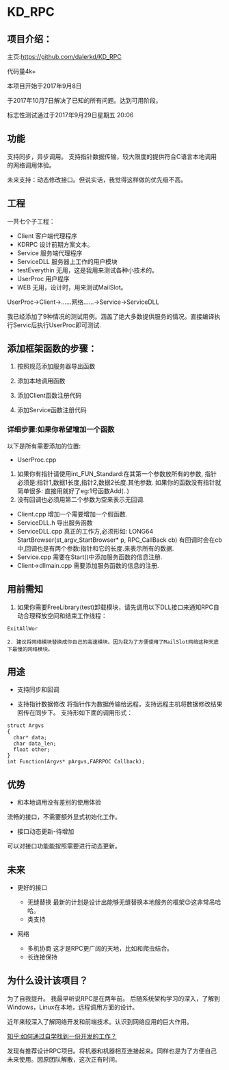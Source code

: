 # KD_RPC



## 项目介绍：
主页:https://github.com/dalerkd/KD_RPC

代码量4k+

本项目开始于2017年9月8日

于2017年10月7日解决了已知的所有问题。达到可用阶段。

标志性测试通过于2017年9月29日星期五 20:06


## 功能
支持同步，异步调用。
支持指针数据传输，较大限度的提供符合C语言本地调用的网络调用体验。

未来支持：动态修改接口。但说实话，我觉得这样做的优先级不高。



## 工程
一共七个子工程：
- Client
客户端代理程序
- KDRPC
设计前期方案文本。
- Service
服务端代理程序
- ServiceDLL
服务器上工作的用户模块
- testEverythin
无用，这是我用来测试各种小技术的。
- UserProc
用户程序
- WEB
无用，设计时，用来测试MailSlot。


UserProc->Client->......网络......->Service->ServiceDLL


我已经添加了9种情况的测试用例。涵盖了绝大多数提供服务的情况。直接编译执行Servic后执行UserProc即可测试.





## 添加框架函数的步骤：
1. 按照规范添加服务器导出函数
2. 添加本地调用函数

3. 添加Client函数注册代码
4. 添加Service函数注册代码

### 详细步骤:如果你希望增加一个函数
以下是所有需要添加的位置:
- UserProc.cpp
1. 如果你有指针请使用int_FUN_Standard:在其第一个参数放所有的参数,
指针必须是:指针1,数据1长度,指针2,数据2长度.其他参数.
如果你的函数没有指针就简单很多:
直接用就好了eg:1号函数Add(..)
2. 没有回调也必须用第二个参数为空来表示无回调.
- Client.cpp
增加一个需要增加一个假函数.
- ServiceDLL.h
导出服务函数
- ServiceDLL.cpp
真正的工作方,必须形如:
LONG64 StartBrowser(st_argv_StartBrowser* p, RPC_CallBack cb)
有回调时会在cb中,回调也是有两个参数:指针和它的长度.来表示所有的数据.
- Service.cpp
需要在Start()中添加服务函数的信息注册.
- Client->dllmain.cpp
需要添加服务函数的信息的注册.



## 用前需知

1. 如果你需要FreeLibrary(test)卸载模块，请先调用以下DLL接口来通知RPC自动合理释放空间和结束工作线程：
```
ExitAllWor

2. 建议将网络模块替换成你自己的高速模块。因为我为了方便使用了MailSlot网络这种天底下最慢的网络模块。
```


## 用途
- 支持同步和回调

- 支持指针数据修改
将指针作为数据传输给远程，支持远程主机将数据修改结果回传在同步下。
支持形如下面的调用形式：

```
struct Argvs
{
  char* data;
  char data_len;
  float other;
}
int Function(Argvs* pArgvs,FARRPOC Callback);
```

## 优势
- 和本地调用没有差别的使用体验

流畅的接口，不需要额外显式初始化工作。

- 接口动态更新-待增加

可以对接口功能能按照需要进行动态更新。


## 未来
- 更好的接口
  - 无缝替换
最新的计划是设计出能够无缝替换本地服务的框架:wink:这非常吊哈哈。
  - 类支持
  
- 网络
  - 多机协商
这才是RPC更广阔的天地，比如和爬虫结合。
  - 长连接保持


## 为什么设计该项目？
为了自我提升。
我最早听说RPC是在两年前。
后随系统架构学习的深入，了解到Windows，Linux在本地，远程调用方面的设计。

近年来较深入了解网络开发和前端技术。认识到网络应用的巨大作用。

[知乎:如何通过自学找到一份开发的工作？](https://www.zhihu.com/question/26421707)

发现有推荐设计RPC项目。将机器和机器相互连接起来。同样也是为了方便自己未来使用。因原团队解散，这次正有时间。

